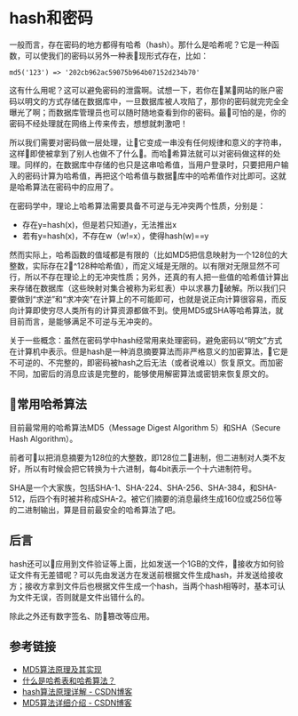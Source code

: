 # hash和密码

一般而言，存在密码的地方都得有哈希（hash）。那什么是哈希呢？它是一种函数，可以使我们的密码以另外一种表现形式存在，比如：

    md5('123') => '202cb962ac59075b964b07152d234b70'

这有什么用呢？这可以避免密码的泄露啊。试想一下，若你在某网站的账户密码以明文的方式存储在数据库中，一旦数据库被人攻陷了，那你的密码就完完全全曝光了啊；而数据库管理员也可以随时随地查看到你的密码。最可怕的是，你的密码不经处理就在网络上传来传去，想想就刺激吧！

所以我们需要对密码做一层处理，让它变成一串没有任何规律和意义的字符串，这样即使被拿到了别人也做不了什么。而哈希算法就可以对密码做这样的处理。同样的，在数据库中存储的也只是这串哈希值，当用户登录时，只要把用户输入的密码计算为哈希值，再把这个哈希值与数据库中的哈希值作对比即可。这就是哈希算法在密码中的应用了。

在密码学中，理论上哈希算法需要具备不可逆与无冲突两个性质，分别是：
- 存在y=hash(x)，但是若只知道y，无法推出x
- 若有y=hash(x)，不存在w（w!=x），使得hash(w)==y

然而实际上，哈希函数的值域都是有限的（比如MD5把信息映射为一个128位的大整数，实际存在2^128种哈希值），而定义域是无限的。以有限对无限显然不可行，所以不存在理论上的无冲突性质；另外，还真的有人把一些值的哈希值计算出来存储在数据库（这些映射对集合被称为彩虹表）中以求暴力破解。所以我们只要做到“求逆”和“求冲突”在计算上的不可能即可，也就是说正向计算很容易，而反向计算即使穷尽人类所有的计算资源都做不到。使用MD5或SHA等哈希算法，就目前而言，是能够满足不可逆与无冲突的。

关于一些概念：虽然在密码学中hash经常用来处理密码，避免密码以“明文”方式在计算机中表示。但是hash是一种消息摘要算法而非严格意义的加密算法，它是不可逆的、不完整的，即密码被hash之后无法（或者说难以）恢复原文。而加密不同，加密后的消息应该是完整的，能够使用解密算法或密钥来恢复原文的。

## 常用哈希算法

目前最常用的哈希算法MD5（Message Digest Algorithm 5）和SHA（Secure Hash Algorithm）。

前者可以把消息摘要为128位的大整数，即128位二进制，但二进制对人类不友好，所以有时候会把它转换为十六进制，每4bit表示一个十六进制符号。

SHA是一个大家族，包括SHA-1、SHA-224、SHA-256、SHA-384，和SHA-512，后四个有时被并称成SHA-2。被它们摘要的消息最终生成160位或256位等的二进制输出，算是目前最安全的哈希算法了吧。

## 后言

hash还可以应用到文件验证等上面，比如发送一个1GB的文件，接收方如何验证文件有无差错呢？可以先由发送方在发送前根据文件生成hash，并发送给接收方；接收方拿到文件后也根据文件生成一个hash，当两个hash相等时，基本可认为文件无误，否则就是文件出错什么的。

除此之外还有数字签名、防篡改等应用。


## 参考链接

- [MD5算法原理及其实现](https://blog.csdn.net/u012611878/article/details/54000607)
- [什么是哈希表和哈希算法？](https://www.guokr.com/question/562532/)
- [hash算法原理详解 - CSDN博客](https://blog.csdn.net/tanggao1314/article/details/51457585)
- [MD5算法详细介绍 - CSDN博客](https://blog.csdn.net/workdog/article/details/2039997)